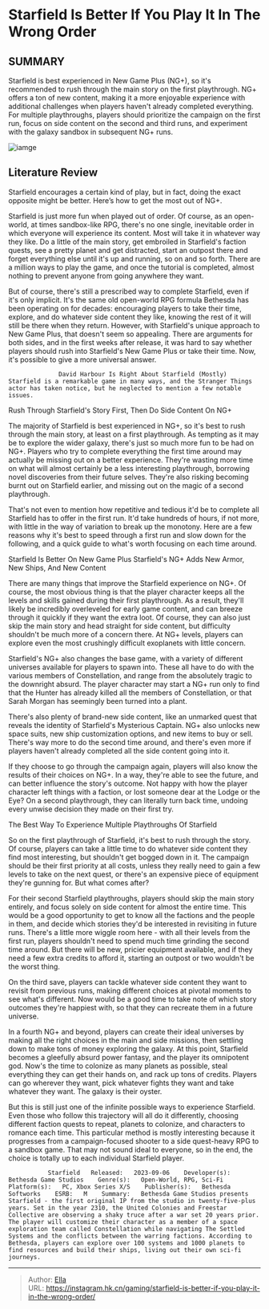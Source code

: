 # Starfield Is Better If You Play It In The Wrong Order


## SUMMARY 



  Starfield is best experienced in New Game Plus (NG&#43;), so it&#39;s recommended to rush through the main story on the first playthrough.   NG&#43; offers a ton of new content, making it a more enjoyable experience with additional challenges when players haven&#39;t already completed everything.   For multiple playthroughs, players should prioritize the campaign on the first run, focus on side content on the second and third runs, and experiment with the galaxy sandbox in subsequent NG&#43; runs.  

![iamge](https://static1.srcdn.com/wordpress/wp-content/uploads/2023/11/starfield-is-better-if-you-play-it-in-the-wrong-order.jpg)

## Literature Review

Starfield encourages a certain kind of play, but in fact, doing the exact opposite might be better. Here’s how to get the most out of NG&#43;.




Starfield is just more fun when played out of order. Of course, as an open-world, at times sandbox-like RPG, there&#39;s no one single, inevitable order in which everyone will experience its content. Most will take it in whatever way they like. Do a little of the main story, get embroiled in Starfield&#39;s faction quests, see a pretty planet and get distracted, start an outpost there and forget everything else until it&#39;s up and running, so on and so forth. There are a million ways to play the game, and once the tutorial is completed, almost nothing to prevent anyone from going anywhere they want.




But of course, there&#39;s still a prescribed way to complete Starfield, even if it&#39;s only implicit. It&#39;s the same old open-world RPG formula Bethesda has been operating on for decades: encouraging players to take their time, explore, and do whatever side content they like, knowing the rest of it will still be there when they return. However, with Starfield&#39;s unique approach to New Game Plus, that doesn&#39;t seem so appealing. There are arguments for both sides, and in the first weeks after release, it was hard to say whether players should rush into Starfield&#39;s New Game Plus or take their time. Now, it&#39;s possible to give a more universal answer.

                  David Harbour Is Right About Starfield (Mostly)   Starfield is a remarkable game in many ways, and the Stranger Things actor has taken notice, but he neglected to mention a few notable issues.   


 Rush Through Starfield&#39;s Story First, Then Do Side Content On NG&#43; 
          




The majority of Starfield is best experienced in NG&#43;, so it&#39;s best to rush through the main story, at least on a first playthrough. As tempting as it may be to explore the wider galaxy, there&#39;s just so much more fun to be had on NG&#43;. Players who try to complete everything the first time around may actually be missing out on a better experience. They&#39;re wasting more time on what will almost certainly be a less interesting playthrough, borrowing novel discoveries from their future selves. They&#39;re also risking becoming burnt out on Starfield earlier, and missing out on the magic of a second playthrough.

That&#39;s not even to mention how repetitive and tedious it&#39;d be to complete all Starfield has to offer in the first run. It&#39;d take hundreds of hours, if not more, with little in the way of variation to break up the monotony. Here are a few reasons why it&#39;s best to speed through a first run and slow down for the following, and a quick guide to what&#39;s worth focusing on each time around.






 Starfield Is Better On New Game Plus 
Starfield&#39;s NG&#43; Adds New Armor, New Ships, And New Content
         

There are many things that improve the Starfield experience on NG&#43;. Of course, the most obvious thing is that the player character keeps all the levels and skills gained during their first playthrough. As a result, they&#39;ll likely be incredibly overleveled for early game content, and can breeze through it quickly if they want the extra loot. Of course, they can also just skip the main story and head straight for side content, but difficulty shouldn&#39;t be much more of a concern there. At NG&#43; levels, players can explore even the most crushingly difficult exoplanets with little concern.

Starfield&#39;s NG&#43; also changes the base game, with a variety of different universes available for players to spawn into. These all have to do with the various members of Constellation, and range from the absolutely tragic to the downright absurd. The player character may start a NG&#43; run only to find that the Hunter has already killed all the members of Constellation, or that Sarah Morgan has seemingly been turned into a plant.




There&#39;s also plenty of brand-new side content, like an unmarked quest that reveals the identity of Starfield&#39;s Mysterious Captain. NG&#43; also unlocks new space suits, new ship customization options, and new items to buy or sell. There&#39;s way more to do the second time around, and there&#39;s even more if players haven&#39;t already completed all the side content going into it.

If they choose to go through the campaign again, players will also know the results of their choices on NG&#43;. In a way, they&#39;re able to see the future, and can better influence the story&#39;s outcome. Not happy with how the player character left things with a faction, or lost someone dear at the Lodge or the Eye? On a second playthrough, they can literally turn back time, undoing every unwise decision they made on their first try.



 The Best Way To Experience Multiple Playthroughs Of Starfield 
          




So on the first playthrough of Starfield, it&#39;s best to rush through the story. Of course, players can take a little time to do whatever side content they find most interesting, but shouldn&#39;t get bogged down in it. The campaign should be their first priority at all costs, unless they really need to gain a few levels to take on the next quest, or there&#39;s an expensive piece of equipment they&#39;re gunning for. But what comes after?

For their second Starfield playthroughs, players should skip the main story entirely, and focus solely on side content for almost the entire time. This would be a good opportunity to get to know all the factions and the people in them, and decide which stories they&#39;d be interested in revisiting in future runs. There&#39;s a little more wiggle room here - with all their levels from the first run, players shouldn&#39;t need to spend much time grinding the second time around. But there will be new, pricier equipment available, and if they need a few extra credits to afford it, starting an outpost or two wouldn&#39;t be the worst thing.




On the third save, players can tackle whatever side content they want to revisit from previous runs, making different choices at pivotal moments to see what&#39;s different. Now would be a good time to take note of which story outcomes they&#39;re happiest with, so that they can recreate them in a future universe.

In a fourth NG&#43; and beyond, players can create their ideal universes by making all the right choices in the main and side missions, then settling down to make tons of money exploring the galaxy. At this point, Starfield becomes a gleefully absurd power fantasy, and the player its omnipotent god. Now&#39;s the time to colonize as many planets as possible, steal everything they can get their hands on, and rack up tons of credits. Players can go wherever they want, pick whatever fights they want and take whatever they want. The galaxy is their oyster.

But this is still just one of the infinite possible ways to experience Starfield. Even those who follow this trajectory will all do it differently, choosing different faction quests to repeat, planets to colonize, and characters to romance each time. This particular method is mostly interesting because it progresses from a campaign-focused shooter to a side quest-heavy RPG to a sandbox game. That may not sound ideal to everyone, so in the end, the choice is totally up to each individual Starfield player.




               Starfield   Released:   2023-09-06    Developer(s):   Bethesda Game Studios    Genre(s):   Open-World, RPG, Sci-Fi    Platform(s):   PC, Xbox Series X/S    Publisher(s):   Bethesda Softworks    ESRB:   M    Summary:   Bethesda Game Studios presents Starfield - the first original IP from the studio in twenty-five-plus years. Set in the year 2310, the United Colonies and Freestar Collective are observing a shaky truce after a war set 20 years prior. The player will customize their character as a member of a space exploration team called Constellation while navigating The Settled Systems and the conflicts between the warring factions. According to Bethesda, players can explore over 100 systems and 1000 planets to find resources and build their ships, living out their own sci-fi journeys.      

---

> Author: [Ella](https://instagram.hk.cn/)  
> URL: https://instagram.hk.cn/gaming/starfield-is-better-if-you-play-it-in-the-wrong-order/  

